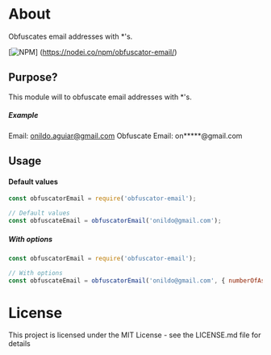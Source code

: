 # About
Obfuscates email addresses with *'s.

[![NPM](https://nodei.co/npm/obfuscator-email.png)]
(https://nodei.co/npm/obfuscator-email/)

## Purpose?

This module will to obfuscate email addresses with *'s.

##### Example

Email: onildo.aguiar@gmail.com
Obfuscate Email: on*****@gmail.com

## Usage

#### Default values
```js
const obfuscatorEmail = require('obfuscator-email');

// Default values
const obfuscateEmail = obfuscatorEmail('onildo@gmail.com');
```

##### With options
```js
const obfuscatorEmail = require('obfuscator-email');

// With options
const obfuscateEmail = obfuscatorEmail('onildo@gmail.com', { numberOfAsteriks: 3, numberOfCharacters: 3 });
```

# License
This project is licensed under the MIT License - see the LICENSE.md file for details
